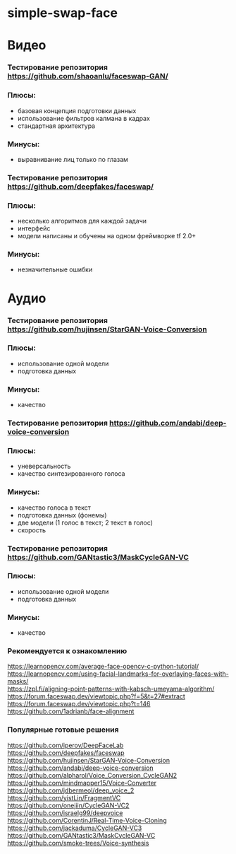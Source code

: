 # simple-swap-face

# Видео

### Тестирование репозитория https://github.com/shaoanlu/faceswap-GAN/   
### Плюсы:
- базовая концепция подготовки данных   
- использование фильтров калмана в кадрах   
- стандартная архитектура      
### Минусы:   
- выравнивание лиц только по глазам

### Тестирование репозитория https://github.com/deepfakes/faceswap/   
### Плюсы:
- несколько алгоритмов для каждой задачи   
- интерфейс   
- модели написаны и обучены на одном фреймворке tf 2.0+     
### Минусы:   
- незначительные ошибки   

# Аудио

### Тестирование репозитория https://github.com/hujinsen/StarGAN-Voice-Conversion    
### Плюсы:   
- использование одной модели   
- подготовка данных   
### Минусы:   
- качество   

### Тестирование репозитория https://github.com/andabi/deep-voice-conversion   
### Плюсы:   
- уневерсальность 
- качество синтезированного голоса        
### Минусы:   
- качество голоса в текст   
- подготовка данных (фонемы)
- две модели (1 голос в текст; 2 текст в голос)    
- скорость   

### Тестирование репозитория https://github.com/GANtastic3/MaskCycleGAN-VC    
### Плюсы:    
- использование одной модели   
- подготовка данных   
### Минусы:   
- качество   

### Рекомендуется к ознакомлению
https://learnopencv.com/average-face-opencv-c-python-tutorial/   
https://learnopencv.com/using-facial-landmarks-for-overlaying-faces-with-masks/   
https://zpl.fi/aligning-point-patterns-with-kabsch-umeyama-algorithm/   
https://forum.faceswap.dev/viewtopic.php?f=5&t=27#extract    
https://forum.faceswap.dev/viewtopic.php?t=146   
https://github.com/1adrianb/face-alignment   

### Популярные готовые решения   
https://github.com/iperov/DeepFaceLab    
https://github.com/deepfakes/faceswap   
https://github.com/hujinsen/StarGAN-Voice-Conversion    
https://github.com/andabi/deep-voice-conversion    
https://github.com/alpharol/Voice_Conversion_CycleGAN2 
https://github.com/mindmapper15/Voice-Converter   
https://github.com/jdbermeol/deep_voice_2    
https://github.com/yistLin/FragmentVC      
https://github.com/onejiin/CycleGAN-VC2    
https://github.com/israelg99/deepvoice   
https://github.com/CorentinJ/Real-Time-Voice-Cloning    
https://github.com/jackaduma/CycleGAN-VC3    
https://github.com/GANtastic3/MaskCycleGAN-VC    
https://github.com/smoke-trees/Voice-synthesis    



